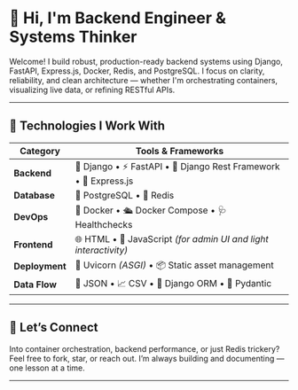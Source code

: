# 👋 Hi, I'm Backend Engineer & Systems Thinker

Welcome! I build robust, production-ready backend systems using Django, FastAPI, Express.js, Docker, Redis, and PostgreSQL. I focus on clarity, reliability, and clean architecture — whether I'm orchestrating containers, visualizing live data, or refining RESTful APIs.  

---

## 🧱 Technologies I Work With

| Category       | Tools & Frameworks                                                                 |
|----------------|-------------------------------------------------------------------------------------|
| **Backend**    | 🐍 Django • ⚡ FastAPI • 🧬 Django Rest Framework • 🚂 Express.js                    |
| **Database**   | 🐘 PostgreSQL • 🚀 Redis                                                            |
| **DevOps**     | 🐳 Docker • 🛳️ Docker Compose • 🩺 Healthchecks                                    |
| **Frontend**   | 🌐 HTML • 📜 JavaScript _(for admin UI and light interactivity)_                   |
| **Deployment** | 🔌 Uvicorn _(ASGI)_ • 📦 Static asset management                                   |
| **Data Flow**  | 📄 JSON • 📈 CSV • 🔗 Django ORM • 🧮 Pydantic                                      |

---

## 🤝 Let’s Connect

Into container orchestration, backend performance, or just Redis trickery? Feel free to fork, star, or reach out. I’m always building and documenting — one lesson at a time.

---

